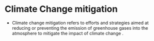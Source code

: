 # Climate Change mitigation 
- Climate change mitigation refers to efforts and strategies aimed at reducing or
  preventing the emission of greenhouse gases into the atmosphere to mitigate the
  impact of climate change .
